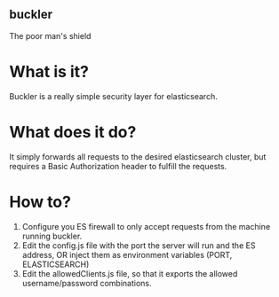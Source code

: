 ## buckler
The poor man's shield

# What is it?
Buckler is a really simple security layer for elasticsearch.

# What does it do?
It simply forwards all requests to the desired elasticsearch cluster, but requires a Basic Authorization header to fulfill the requests.

# How to?
1. Configure you ES firewall to only accept requests from the machine running buckler.
2. Edit the config.js file with the port the server will run and the ES address, OR inject them as environment variables (PORT, ELASTICSEARCH)
3. Edit the allowedClients.js file, so that it exports the allowed username/password combinations.